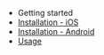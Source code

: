 - Getting started
 - [Installation - iOS](/installation-ios)
 - [Installation - Android](/installation-android)
 - [Usage](/usage)
<!-- 
- Guide
 - [Top Level API](/top-level-api)
 - [Screen API](/screen-api)
 - [Deep links](/deep-links)
 - [Android Specific Use Cases](/android-specific-use-cases)
 - [Third Party Libraries Support](/third-party-libraries-support)

- Customization
  - [Styling the Navigator](/styling-the-navigator)
  - [Adding Buttons to the Navigator](/adding-buttons-to-the-navigator)
  - [Styling the Tab Bar](/styling-the-tab-bar)
   -->